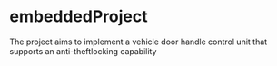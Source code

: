 # embeddedProject
The project aims to implement a vehicle door handle control unit that supports an anti-theftlocking capability

